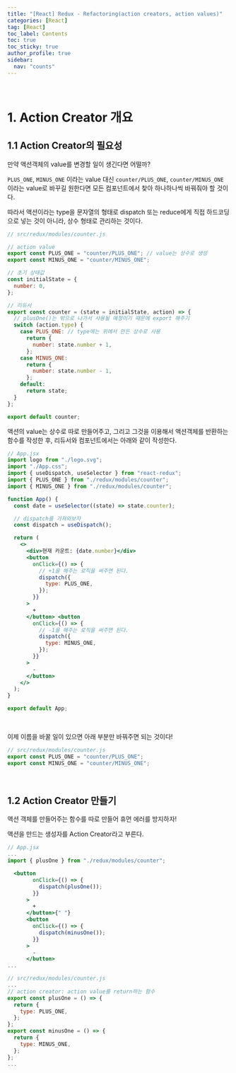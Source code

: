 ```yaml
---
title: "[React] Redux - Refactoring(action creators, action values)"
categories: [React]
tag: [React]
toc_label: Contents
toc: true
toc_sticky: true
author_profile: true
sidebar:
  nav: "counts"
---
```


<br>

# 1. Action Creator 개요

## 1.1 Action Creator의 필요성

만약 액션객체의 value를 변경할 일이 생긴다면 어떨까?

`PLUS_ONE`, `MINUS_ONE` 이라는 value 대신 `counter/PLUS_ONE`, `counter/MINUS_ONE` 이라는 value로 바꾸길 원한다면 모든 컴포넌트에서 찾아 하나하나씩 바꿔줘야 할 것이다.

따라서 액션이라는 type을 문자열의 형태로 dispatch 또는 reduce에게 직접 하드코딩으로 넣는 것이 아니라, 상수 형태로 관리하는 것이다.

```jsx
// src/redux/modules/counter.js

// action value
export const PLUS_ONE = "counter/PLUS_ONE"; // value는 상수로 생성
export const MINUS_ONE = "counter/MINUS_ONE";

// 초기 상태값
const initialState = {
  number: 0,
};

// 리듀서
export const counter = (state = initialState, action) => {
  // plusOne()는 밖으로 나가서 사용될 예정이기 때문에 export 해주기
  switch (action.type) {
    case PLUS_ONE: // type에는 위에서 만든 상수로 사용
      return {
        number: state.number + 1,
      };
    case MINUS_ONE:
      return {
        number: state.number - 1,
      };
    default:
      return state;
  }
};

export default counter;
```

액션의 value는 상수로 따로 만들어주고, 그리고 그것을 이용해서 액션객체를 반환하는 함수를 작성한 후, 리듀서와 컴포넌트에서는 아래와 같이 작성한다.

```jsx
// App.jsx
import logo from "./logo.svg";
import "./App.css";
import { useDispatch, useSelector } from "react-redux";
import { PLUS_ONE } from "./redux/modules/counter";
import { MINUS_ONE } from "./redux/modules/counter";

function App() {
  const date = useSelector((state) => state.counter);

  // dispatch를 가져와보자
  const dispatch = useDispatch();

  return (
    <>
      <div>현재 카운트: {date.number}</div>
      <button
        onClick={() => {
          // +1을 해주는 로직을 써주면 된다.
          dispatch({
            type: PLUS_ONE,
          });
        }}
      >
        +
      </button> <button
        onClick={() => {
          // -1을 해주는 로직을 써주면 된다.
          dispatch({
            type: MINUS_ONE,
          });
        }}
      >
        -
      </button>
    </>
  );
}

export default App;
```

<br>

이제 이름을 바꿀 일이 있으면 아래 부분만 바꿔주면 되는 것이다!

```jsx
// src/redux/modules/counter.js
export const PLUS_ONE = "counter/PLUS_ONE";
export const MINUS_ONE = "counter/MINUS_ONE";
```

<br>

## 1.2 Action Creator 만들기

액션 객체를 만들어주는 함수를 따로 만들어 휴먼 에러를 방지하자!

액션을 만드는 생성자를 Action Creator라고 부른다.

```jsx
// App.jsx
...
import { plusOne } from "./redux/modules/counter";

  <button
        onClick={() => {
          dispatch(plusOne());
        }}
      >
        +
      </button>{" "}
      <button
        onClick={() => {
          dispatch(minusOne());
        }}
      >
        -
      </button>
...
```

```jsx
// src/redux/modules/counter.js
...
// action creator: action value를 return하는 함수
export const plusOne = () => {
  return {
    type: PLUS_ONE,
  };
};
export const minusOne = () => {
  return {
    type: MINUS_ONE,
  };
};
...
```

<br>
